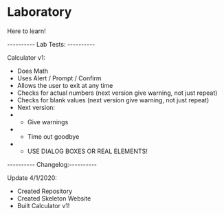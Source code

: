 # Laboratory
Here to learn!



---------- Lab Tests: ----------

Calculator v1:
- Does Math
- Uses Alert / Prompt / Confirm
- Allows the user to exit at any time
- Checks for actual numbers (next version give warning, not just repeat)
- Checks for blank values (next version give warning, not just repeat)
- Next version:
- - Give warnings
- - Time out goodbye
- - USE DIALOG BOXES OR REAL ELEMENTS!





---------- Changelog:----------

Update 4/1/2020:
- Created Repository
- Created Skeleton Website
- Built Calculator v1!
